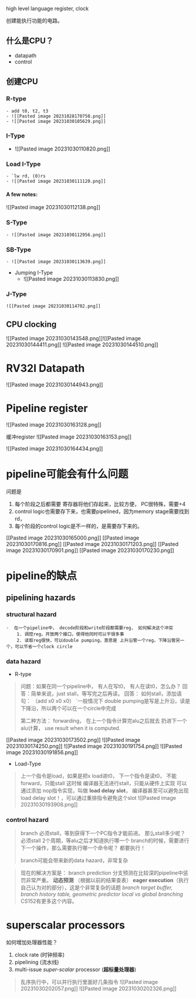 


high level language   register, clock

创建能执行功能的电路。

## 什么是CPU？
- datapath
- control



## 创建CPU

### R-type
	- add t0, t2, t3
	- ![[Pasted image 20231028170750.png]]
	- ![[Pasted image 20231030105629.png]]
###  I-Type
- ![[Pasted image 20231030110820.png]]
### Load I-Type
	- `lw rd, (0)rs
	- ![[Pasted image 20231030111120.png]]

#### A few notes:
![[Pasted image 20231030112138.png]]

### S-Type 
	- ![[Pasted image 20231030112956.png]]
### SB-Type
	- ![[Pasted image 20231030113639.png]]
-  Jumping I-Type
	- ![[Pasted image 20231030113830.png]]
### J-Type
	![[Pasted image 20231030114702.png]]


## CPU clocking
![[Pasted image 20231030143548.png]]![[Pasted image 20231030144411.png]]
![[Pasted image 20231030144510.png]] 


# RV32I Datapath
![[Pasted image 20231030144943.png]]

# Pipeline register
![[Pasted image 20231030163128.png]]

缓冲register
![[Pasted image 20231030163153.png]]

![[Pasted image 20231030164434.png]]

# pipeline可能会有什么问题

问题是
1.  每个阶段之后都需要 寄存器将他们存起来，比较方便， PC很特殊，需要+4
3.  control logic也需要存下来，也需要pipelined，因为memory stage需要找到 rd，
4. 每个阶段的control logic是不一样的，是需要存下来的。

[[Pasted image 20231030165000.png]]
[[Pasted image 20231030170816.png]]
[[Pasted image 20231030171203.png]]
[[Pasted image 20231030170901.png]]
[[Pasted image 20231030170230.png]]


# pipeline的缺点

## pipelining hazards

### structural hazard
	-  在一个pipeline中， decode阶段和write阶段都需要reg， 如何解决这个冲突
		1. 调控reg，开放两个接口，使得他同时可以干很多事
		2. 读取reg很快，可以double pumping，意思是 上升沿管一个reg，下降沿管另一个，可以节省一个clock circle
### data hazard
- R-type
> 问题：如果在同一个pipeline中， 有人在写t0， 有人在读t0，怎么办？
> 回答：简单来说，just stall，等写完之后再读。
> 回答： 如何stall，添加语句： （add x0 x0 x0）
> `一般情况下 double pumping是写是上升沿，读是下降沿，所以两个可以在一个circle中完成
> 
> 第二种方法： forwarding， 在上一个指令计算完alu之后就去 扔进下一个alu计算，
> use result when it is computed.



[[Pasted image 20231030173502.png]]
![[Pasted image 20231030174250.png]]
![[Pasted image 20231030191754.png]]
![[Pasted image 20231030191856.png]]

- Load-Type
> 上一个指令是load，如果是把x load进t0， 下一个指令是读t0， 不能forward，只能stall
> 这时候 编译器无法进行stall，只能从硬件上实现
> 可以通过添加 nop指令实现，叫做 **load delay slot**， 
> 编译器甚至可以避免出现load delay slot！，可以通过重排指令避免这个slot
> ![[Pasted image 20231030193908.png]]

### control hazard

> branch 必须stall，等到获得下一个PC指令才能前进。 
> 那么stall多少呢？ 必须stall 2个周期，等alu之后才知道执行哪一个
> branch的时候，需要进行下一个操作，那么需要执行哪一个命令呢？ 都要执行！
> 
> branch可能会带来新的data hazard，非常复杂

>现在的解决方案是： branch prediction
>分支预测在比较深的pipeline中惩罚非常严重。
> **动态预测** （根据以前的结果查表）
> **eager execution**（执行自己认为对的部分），这是个非常复杂的话题
> *branch target buffer, branch history table, geometric predictor*
> *local vs global branching*
> CS152有更多这个内容。
 




# superscalar processors

如何增加处理器性能？
1. clock rate  (时钟频率)
2. pipelining (流水线)
3. multi-issue  *super-scalar* processor (**超标量处理器**)
> 乱序执行中，可以并行执行里面好几条指令
	![[Pasted image 20231030202057.png]]
	![[Pasted image 20231030202326.png]]